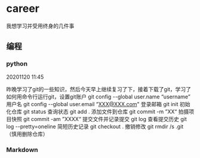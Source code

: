 # career
我想学习并受用终身的几件事
## 编程
### python
20201120 11:45

昨晚学习了git的一些知识，然后今天早上继续复习了下，接着下载了git，学习了如何用命令行运行git，设置git账户
git config --global user.name “username” 用户名
git config --global user.email “XXX@XXX.com" 登录邮箱
git init 初始化仓库 git status 查询状态  git add . 添加文件到仓库 
git commit -m ”XX“ 拍摄项目快照   git commit -am ”XXXX“ 提交文件并记录提交
git log 查看提交历史  git log --pretty=oneline 简短历史记录 
git checkout . 撤销修改
git  rmdir /s .git  （慎用删除仓库）

###  Markdown